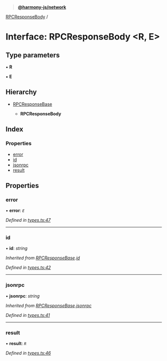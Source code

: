 > **[@harmony-js/network](../README.md)**

[RPCResponseBody](rpcresponsebody.md) /

# Interface: RPCResponseBody <**R, E**>

## Type parameters

▪ **R**

▪ **E**

## Hierarchy

* [RPCResponseBase](rpcresponsebase.md)

  * **RPCResponseBody**

## Index

### Properties

* [error](rpcresponsebody.md#error)
* [id](rpcresponsebody.md#id)
* [jsonrpc](rpcresponsebody.md#jsonrpc)
* [result](rpcresponsebody.md#result)

## Properties

###  error

• **error**: *`E`*

*Defined in [types.ts:47](https://github.com/harmony-one/sdk/blob/3ec028a/packages/harmony-network/src/types.ts#L47)*

___

###  id

• **id**: *string*

*Inherited from [RPCResponseBase](rpcresponsebase.md).[id](rpcresponsebase.md#id)*

*Defined in [types.ts:42](https://github.com/harmony-one/sdk/blob/3ec028a/packages/harmony-network/src/types.ts#L42)*

___

###  jsonrpc

• **jsonrpc**: *string*

*Inherited from [RPCResponseBase](rpcresponsebase.md).[jsonrpc](rpcresponsebase.md#jsonrpc)*

*Defined in [types.ts:41](https://github.com/harmony-one/sdk/blob/3ec028a/packages/harmony-network/src/types.ts#L41)*

___

###  result

• **result**: *`R`*

*Defined in [types.ts:46](https://github.com/harmony-one/sdk/blob/3ec028a/packages/harmony-network/src/types.ts#L46)*